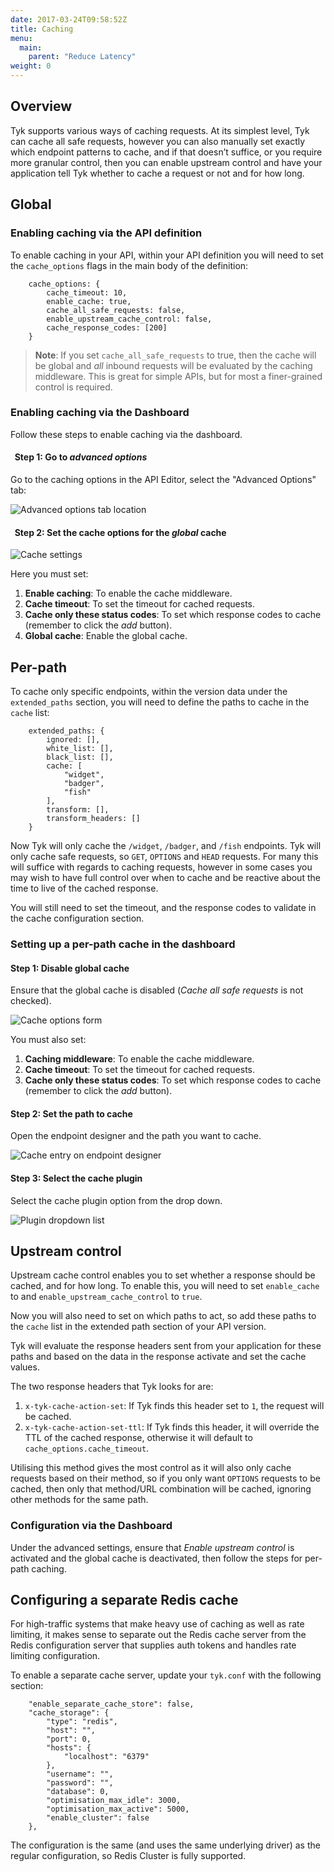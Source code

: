 ```yaml
---
date: 2017-03-24T09:58:52Z
title: Caching
menu:
  main:
    parent: "Reduce Latency"
weight: 0 
---
```


## <a name="overview"></a> Overview

Tyk supports various ways of caching requests. At its simplest level, Tyk can cache all safe requests, however you can also manually set exactly which endpoint patterns to cache, and if that doesn’t suffice, or you require more granular control, then you can enable upstream control and have your application tell Tyk whether to cache a request or not and for how long.


## <a name="global"></a> Global

### Enabling caching via the API definition

To enable caching in your API, within your API definition you will need to set the `cache_options` flags in the main body of the definition:

```{.copyWrapper}
    cache_options: {
        cache_timeout: 10,
        enable_cache: true,
        cache_all_safe_requests: false,
        enable_upstream_cache_control: false,
        cache_response_codes: [200]
    }
```

> **Note**: If you set `cache_all_safe_requests` to true, then the cache will be global and *all* inbound requests will be evaluated by the caching middleware. This is great for simple APIs, but for most a finer-grained control is required.

### Enabling caching via the Dashboard

Follow these steps to enable caching via the dashboard.

####   Step 1: Go to *advanced options*

Go to the caching options in the API Editor, select the "Advanced Options" tab:

![Advanced options tab location][1]

####   Step 2: Set the cache options for the *global* cache

![Cache settings][2]

Here you must set:

1.  **Enable caching**: To enable the cache middleware.
2.  **Cache timeout**: To set the timeout for cached requests.
3.  **Cache only these status codes**: To set which response codes to cache (remember to click the *add* button).
4.  **Global cache**: Enable the global cache.


## <a name="per-path"></a> Per-path

To cache only specific endpoints, within the version data under the `extended_paths` section, you will need to define the paths to cache in the `cache` list:

```
    extended_paths: {
        ignored: [],
        white_list: [],
        black_list: [],
        cache: [
            "widget",
            "badger",
            "fish"
        ],
        transform: [],
        transform_headers: []
    }
```

Now Tyk will only cache the `/widget`, `/badger`, and `/fish` endpoints. Tyk will only cache safe requests, so `GET`, `OPTIONS` and `HEAD` requests. For many this will suffice with regards to caching requests, however in some cases you may wish to have full control over when to cache and be reactive about the time to live of the cached response.

You will still need to set the timeout, and the response codes to validate in the cache configuration section.

### Setting up a per-path cache in the dashboard

#### Step 1: Disable global cache

Ensure that the global cache is disabled (*Cache all safe requests* is not checked).

![Cache options form][1]

You must also set:

1.  **Caching middleware**: To enable the cache middleware.
2.  **Cache timeout**: To set the timeout for cached requests.
3.  **Cache only these status codes**: To set which response codes to cache (remember to click the *add* button).

#### Step 2: Set the path to cache

Open the endpoint designer and the path you want to cache.

![Cache entry on endpoint designer][2]

#### Step 3: Select the cache plugin

Select the cache plugin option from the drop down.

![Plugin dropdown list][3]

 
## <a name="upstream-control"></a> Upstream control

Upstream cache control enables you to set whether a response should be cached, and for how long. To enable this, you will need to set `enable_cache` to and `enable_upstream_cache_control` to `true`.

Now you will also need to set on which paths to act, so add these paths to the `cache` list in the extended path section of your API version.

Tyk will evaluate the response headers sent from your application for these paths and based on the data in the response activate and set the cache values.

The two response headers that Tyk looks for are:

1.  `x-tyk-cache-action-set`: If Tyk finds this header set to `1`, the request will be cached.
2.  `x-tyk-cache-action-set-ttl`: If Tyk finds this header, it will override the TTL of the cached response, otherwise it will default to `cache_options.cache_timeout`.

Utilising this method gives the most control as it will also only cache requests based on their method, so if you only want `OPTIONS` requests to be cached, then only that method/URL combination will be cached, ignoring other methods for the same path.

### Configuration via the Dashboard

Under the advanced settings, ensure that *Enable upstream control* is activated and the global cache is deactivated, then follow the steps for per-path caching.

## <a name="separate-redis-cache"></a> Configuring a separate Redis cache

For high-traffic systems that make heavy use of caching as well as rate limiting, it makes sense to separate out the Redis cache server from the Redis configuration server that supplies auth tokens and handles rate limiting configuration.

To enable a separate cache server, update your `tyk.conf` with the following section:

```{.copyWrapper}
    "enable_separate_cache_store": false,
    "cache_storage": {
        "type": "redis",
        "host": "",
        "port": 0,
        "hosts": {
            "localhost": "6379"
        },
        "username": "",
        "password": "",
        "database": 0,
        "optimisation_max_idle": 3000,
        "optimisation_max_active": 5000,
        "enable_cluster": false
    },
```

The configuration is the same (and uses the same underlying driver) as the regular configuration, so Redis Cluster is fully supported.

[1]: /docs/img/dashboard/system-management/advancedOptionsDesigner.png
[2]: /docs/img/dashboard/system-management/cacheSettings.png
[3]: /docs/img/dashboard/system-management/cacheOptions.png
[4]: /docs/img/dashboard/system-management/cachePath.png
[5]: /docs/img/dashboard/system-management/cachePlugin.png




















